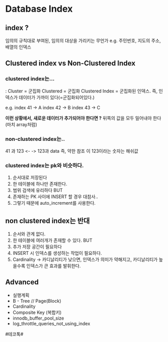 # Database Index

## index ?
임의의 규칙대로 부여된, 임의의 대상을 가리키는 무언가
e.g. 주민번호, 지도의 주소, 배열의 인덱스

## Clustered index vs Non-Clustered Index

### clustered index는...
: Cluster = 군집화
Clustered = 군집화
Clustered Index = 군집화된 인덱스.
즉, 인덱스가 데이터가 가까이 있다(=군집화되어있다.)

e.g.
index 41 -> A
index 42 -> B
index 43 -> C

**이런 상황에서, 새로운 데이터가 추가되어야 한다면 ?**
뒤쪽의 값을 모두 밀어내야 한다(마치 array처럼)

### non-clustered index는..
41 과 123 <- -> 123과 data
즉, 약한 참조
이 123이라는 숫자는 해쉬값

### clustered index는 pk와 비슷하다.
1. 순서대로 저장된다
2. 한 테이블에 하나만 존재한다.
3. 범위 검색에 유리하다
BUT
4. 존재하는 PK 사이에 INSERT 할 경우 대참사..
5. 그렇기 때문에 auto_increment를 사용한다.

## non clustered index는 반대
1. 순서와 관계 없다.
2. 한 테이블에 여러개가 존재할 수 있다.
BUT 
3. 추가 저장 공간이 필요하다
4. INSERT 시 인덱스를 생성하는 작업이 필요하다.
5. Cardinality -> 카디날리티가 낮으면, 인덱스가 의미가 약해지고, 카디날리티가 높을수록 인덱스가 큰 효과를 발휘한다.

## Advanced
* 실행계획
* B - Tree // Page(Block)
* Cardinality
* Composite Key (복합키)
* innodb_buffer_pool_size
* log_throttle_queries_not_using_index


#테코톡#